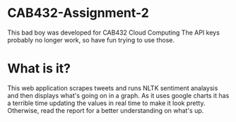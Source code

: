 # CAB432-Assignment-2
This bad boy was developed for CAB432 Cloud Computing
The API keys probably no longer work, so have fun trying to use those.

# What is it?
This web application scrapes tweets and runs NLTK sentiment analaysis and then displays what's going on in a graph.
As it uses google charts it has a terrible time updating the values in real time to make it look pretty. 
Otherwise, read the report for a better understanding on what's up.

